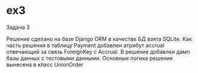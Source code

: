 # ex3
Задача 3

Решение сделано на базе Django ORM в качестве БД взята SQLite.
Как часть решения в таблицу Payment добавлен атрибут accrual отвечающий за связь ForeignKey c Accrual.
В решение добавлен дамп базы данных с тестовыми данными.
Основные логика решения вынесена в класс UnionOrder
